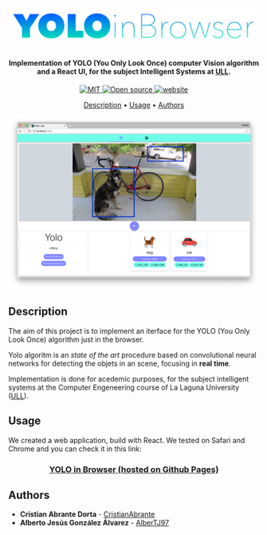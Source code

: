 <h1 align="center">
  <br>
  <img src="images/logo.png" alt="Yolo in Browser" width="500">
</h1>

<h4 align="center">
  Implementation of YOLO (You Only Look Once) computer Vision algorithm
  and a React UI, for the subject Intelligent Systems at <a href="http://www.ull.es" target="_blank">ULL</a>.
</h4>

<p align="center">
  <a href="https://lbesson.mit-license.org/">
    <img src="https://img.shields.io/badge/License-MIT-blue.svg"
         alt="MIT">
  </a>
  <a href="https://github.com/ellerbrock/open-source-badges/">
     <img src="https://badges.frapsoft.com/os/v1/open-source.svg?v=103g"
          alt="Open source">
  </a>
  <a href="https://cristianabrante.github.io/YOLO-in-browser/">
      <img src="https://img.shields.io/website-up-down-green-red/http/shields.io.svg"
           alt="website">
  </a>
</p>

<p align="center">
  <a href="#description">Description</a> •
  <a href="#usage">Usage</a> •
  <a href="#authors">Authors</a>
</p>

![screenshot](images/screenshot.png)

## Description
The aim of this project is to implement an iterface for the
YOLO (You Only Look Once) algorithm just in the browser.

Yolo algoritm is an *state of the art* procedure based on
convolutional neural networks for detecting the objets in
an scene, focusing in **real time**.

Implementation is done for acedemic purposes, for the subject
intelligent systems at the Computer Engeneering course of
La Laguna University ([ULL](www.ull.es)).

## Usage

We created a web application, build with React. We tested on
Safari and Chrome and you can check it in this link:

<h3 align="center">
  <a href="https://cristianabrante.github.io/YOLO-in-browser/">
    YOLO in Browser (hosted on Github Pages)
  </a>
</h3>


## Authors

* **Cristian Abrante Dorta** - [CristianAbrante](https://github.com/CristianAbrante)
* **Alberto Jesús González Álvarez** - [AlberTJ97](https://github.com/AlberTJ97)
